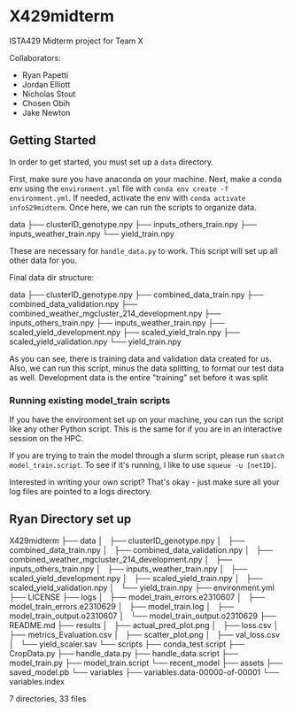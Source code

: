 # X429midterm
ISTA429 Midterm project for Team X

Collaborators:
- Ryan Papetti
- Jordan Elliott
- Nicholas Stout
- Chosen Obih
- Jake Newton 


## Getting Started
In order to get started, you must set up a `data` directory. 

First, make sure you have anaconda on your machine. Next, make a conda env using the `environment.yml` file with `conda env create -f environment.yml`. 
If needed, activate the env with `conda activate info529midterm`. Once here, we can run the scripts to organize data.


data
├── clusterID_genotype.npy
├── inputs_others_train.npy
├── inputs_weather_train.npy
└── yield_train.npy

These are necessary for `handle_data.py` to work. This script will set up all other data for you.

Final data dir structure:
 
data
├── clusterID_genotype.npy
├── combined_data_train.npy
├── combined_data_validation.npy
├── combined_weather_mgcluster_214_development.npy
├── inputs_others_train.npy
├── inputs_weather_train.npy
├── scaled_yield_development.npy
├── scaled_yield_train.npy
├── scaled_yield_validation.npy
└── yield_train.npy


As you can see, there is training data and validation data created for us. Also, we can run this script, minus the data splitting, to format our test data as well.
Development data is the entire "training" set before it was split

### Running existing model_train scripts

If you have the environment set up on your machine, you can run the script like any other Python script. This is the same for if you are in an interactive session on the HPC.

If you are trying to train the model through a slurm script, please run `sbatch model_train.script`. To see if it's running, I like to use `squeue -u [netID]`.

Interested in writing your own script? That's okay - just make sure all your log files are pointed to a logs directory. 






## Ryan Directory set up

X429midterm
├── data
│   ├── clusterID_genotype.npy
│   ├── combined_data_train.npy
│   ├── combined_data_validation.npy
│   ├── combined_weather_mgcluster_214_development.npy
│   ├── inputs_others_train.npy
│   ├── inputs_weather_train.npy
│   ├── scaled_yield_development.npy
│   ├── scaled_yield_train.npy
│   ├── scaled_yield_validation.npy
│   └── yield_train.npy
├── environment.yml
├── LICENSE
├── logs
│   ├── model_train_errors.e2310607
│   ├── model_train_errors.e2310629
│   ├── model_train.log
│   ├── model_train_output.o2310607
│   └── model_train_output.o2310629
├── README.md
├── results
│   ├── actual_pred_plot.png
│   ├── loss.csv
│   ├── metrics_Evaluation.csv
│   ├── scatter_plot.png
│   ├── val_loss.csv
│   └── yield_scaler.sav
└── scripts
    ├── conda_test.script
    ├── CropData.py
    ├── handle_data.py
    ├── handle_data.script
    ├── model_train.py
    ├── model_train.script
    └── recent_model
        ├── assets
        ├── saved_model.pb
        └── variables
            ├── variables.data-00000-of-00001
            └── variables.index

7 directories, 33 files
